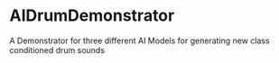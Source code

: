 # AIDrumDemonstrator
A Demonstrator for three different AI Models for generating new class conditioned drum sounds

